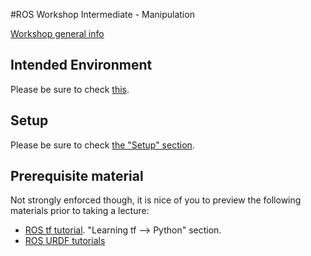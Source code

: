 #ROS Workshop Intermediate - Manipulation

[Workshop general info](http://opensource-robotics.tokyo.jp/?page_id=666)

## Intended Environment

Please be sure to check [this](../README.md).

## Setup

Please be sure to check [the "Setup" section](../README.md).

## Prerequisite material

Not strongly enforced though, it is nice of you to preview the following materials prior to taking a lecture:

- [ROS tf tutorial](http://wiki.ros.org/tf/Tutorials#Learning_tf). "Learning tf --> Python" section.
- [ROS URDF tutorials](http://wiki.ros.org/urdf/Tutorials)
